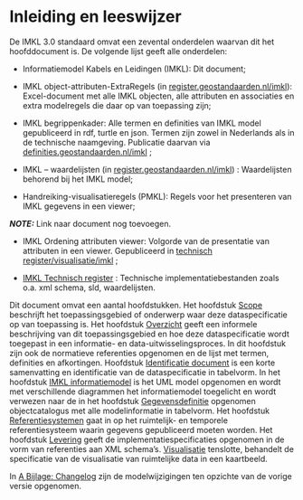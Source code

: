 Inleiding en leeswijzer
=======================

De IMKL 3.0 standaard omvat een zevental onderdelen waarvan dit het hoofddocument
is. De volgende lijst geeft alle onderdelen:

-   Informatiemodel Kabels en Leidingen (IMKL): Dit document;

-   IMKL object-attributen-ExtraRegels (in [register.geostandaarden.nl/imkl](https://register.geostandaarden.nl/?url=kabelsleidingen/imkl)): Excel-document met alle IMKL objecten, alle attributen en associaties en extra modelregels die daar op van toepassing zijn;

-	IMKL begrippenkader: Alle termen en definities van IMKL model gepubliceerd in rdf, turtle en json. Termen zijn zowel in Nederlands als in de technische naamgeving. Publicatie daarvan via [definities.geostandaarden.nl/imkl](https://definities.geostandaarden.nl/imkl) ;

-   IMKL – waardelijsten (in [register.geostandaarden.nl/imkl](https://register.geostandaarden.nl/?url=kabelsleidingen/imkl)) : Waardelijsten behorend bij het IMKL model;

-   Handreiking-visualisatieregels (PMKL): Regels voor het presenteren van IMKL gegevens in een viewer;

**_NOTE:_** Link naar document nog toevoegen.

-	IMKL Ordening attributen viewer: Volgorde van de presentatie van attributen in een viewer. Gepubliceerd in [technisch register/visualisatie/imkl](https://register.geostandaarden.nl/?url=kabelsleidingen/imkl) ;

-	[IMKL Technisch register](https://register.geostandaarden.nl/?url=kabelsleidingen/imkl) : Technische implementatiebestanden zoals o.a. xml schema, sld, waardelijsten.

Dit document omvat een aantal hoofdstukken. Het hoofdstuk [Scope](#scope) beschrijft het
toepassingsgebied of onderwerp waar deze dataspecificatie op van toepassing is.
Het hoofdstuk [Overzicht](#overzicht) geeft een informele beschrijving van dit toepassingsgebied en hoe
deze dataspecificatie wordt toegepast in een informatie- en
data-uitwisselingsproces. In dit hoofdstuk zijn ook de normatieve referenties
opgenomen en de lijst met termen, definities en afkortingen. Hoofdstuk [Identificatie document](#identificatie-document) is een
korte samenvatting en identificatie van de dataspecificatie in tabelvorm. In het 
hoofdstuk [IMKL informatiemodel](#imkl-informatiemodel) is het UML model opgenomen en wordt met verschillende diagrammen het
informatiemodel toegelicht en wordt verwezen naar de in het hoofdstuk [Gegevensdefinitie](#cat) opgenomen objectcatalogus met alle
modelinformatie in tabelvorm. Het hoofdstuk [Referentiesystemen](#referentiesystemen) gaat in op het ruimtelijk- en
temporele referentiesysteem waarin gegevens gepubliceerd moeten worden.
Het hoofdstuk [Levering](#levering) geeft de implementatiespecificaties opgenomen in de vorm van
referenties aan XML schema’s. [Visualisatie](#visualisatie) tenslotte, behandelt de specificatie
van de visualisatie van ruimtelijke data in een kaartbeeld.

In [A Bijlage: Changelog](#changelog) zijn de modelwijzigingen ten opzichte van de vorige versie opgenomen.

